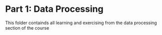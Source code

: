 # Part 1: Data Processing

This folder containds all learning and exercising from the data processing section of the course
